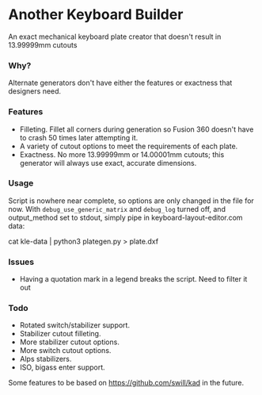 # Another Keyboard Builder
An exact mechanical keyboard plate creator that doesn't result in 13.99999mm cutouts

### Why?
Alternate generators don't have either the features or exactness that designers need.

### Features
- Filleting. Fillet all corners during generation so Fusion 360 doesn't have to crash 50 times later attempting it.
- A variety of cutout options to meet the requirements of each plate.
- Exactness. No more 13.99999mm or 14.00001mm cutouts; this generator will always use exact, accurate dimensions.

### Usage
Script is nowhere near complete, so options are only changed in the file for now.
With `debug_use_generic_matrix` and `debug_log` turned off, and output_method set to stdout, simply pipe in keyboard-layout-editor.com data:

cat kle-data | python3 plategen.py > plate.dxf

### Issues
- Having a quotation mark in a legend breaks the script. Need to filter it out

### Todo
- Rotated switch/stabilizer support.
- Stabilizer cutout filleting.
- More stabilizer cutout options.
- More switch cutout options.
- Alps stabilizers.
- ISO, bigass enter support.

Some features to be based on https://github.com/swill/kad in the future.
